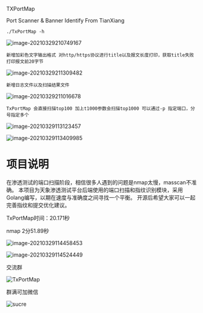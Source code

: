 TXPortMap    

Port Scanner &amp; Banner Identify From TianXiang

```
./TxPortMap -h
```

![image-20210329210749167](./img/image-20210329210749167.png)

```
新增加彩色文字输出格式 对http/https协议进行title以及报文长度打印，获取title失败打印报文前20字节
```

![image-20210329211309482](./img/image-20210329211309482.png)

```
新增日志文件以及扫描结果文件
```

![image-20210329211016678](./img/image-20210329211016678.png)

```
TxPortMap 会直接扫描top100 加上t1000参数会扫描top1000 可以通过-p 指定端口，分号指定多个
```

![image-20210329113123457](./img/image-20210329113123457.png)

![image-20210329113409985](./img/image-20210329113409985.png)



# 项目说明
在渗透测试的端口扫描阶段，相信很多人遇到的问题是nmap太慢，masscan不准确。
本项目为天象渗透测试平台后端使用的端口扫描和指纹识别模块，采用Golang编写，以期在速度与准确度之间寻找一个平衡。
开源后希望大家可以一起完善指纹和提交优化建议。

TxPortMap时间：20.171秒

nmap 2分51.89秒

![image-20210329114458453](./img/image-20210329114458453.png)

![image-20210329114524449](./img/image-20210329114524449.png)



交流群

![TxPortMap](./img/TxPortMap.jpg)

群满可加微信

![sucre](./img/sucre.jpg)

